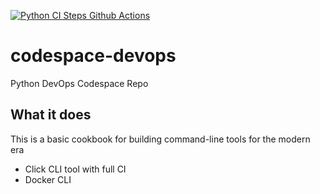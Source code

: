 [![Python CI Steps Github Actions](https://github.com/diegoecon-ai/codespace-devops/actions/workflows/main.yml/badge.svg)](https://github.com/diegoecon-ai/codespace-devops/actions/workflows/main.yml)

# codespace-devops
Python DevOps Codespace Repo

## What it does
This is a basic cookbook for building command-line tools for the modern era
* Click CLI tool with full CI
* Docker CLI
